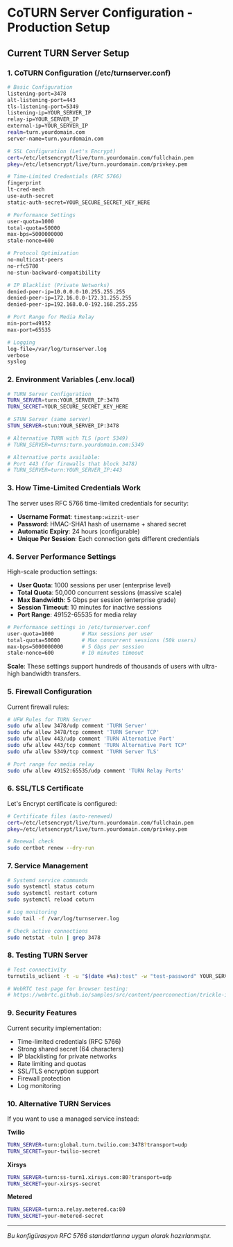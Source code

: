 # CoTURN Server Configuration - Production Setup

## Current TURN Server Setup

### 1. CoTURN Configuration (/etc/turnserver.conf)

```bash
# Basic Configuration
listening-port=3478
alt-listening-port=443
tls-listening-port=5349
listening-ip=YOUR_SERVER_IP
relay-ip=YOUR_SERVER_IP
external-ip=YOUR_SERVER_IP
realm=turn.yourdomain.com
server-name=turn.yourdomain.com

# SSL Configuration (Let's Encrypt)
cert=/etc/letsencrypt/live/turn.yourdomain.com/fullchain.pem
pkey=/etc/letsencrypt/live/turn.yourdomain.com/privkey.pem

# Time-Limited Credentials (RFC 5766)
fingerprint
lt-cred-mech
use-auth-secret
static-auth-secret=YOUR_SECURE_SECRET_KEY_HERE

# Performance Settings
user-quota=1000
total-quota=50000
max-bps=5000000000
stale-nonce=600

# Protocol Optimization
no-multicast-peers
no-rfc5780
no-stun-backward-compatibility

# IP Blacklist (Private Networks)
denied-peer-ip=10.0.0.0-10.255.255.255
denied-peer-ip=172.16.0.0-172.31.255.255
denied-peer-ip=192.168.0.0-192.168.255.255

# Port Range for Media Relay
min-port=49152
max-port=65535

# Logging
log-file=/var/log/turnserver.log
verbose
syslog
```

### 2. Environment Variables (.env.local)

```bash
# TURN Server Configuration
TURN_SERVER=turn:YOUR_SERVER_IP:3478
TURN_SECRET=YOUR_SECURE_SECRET_KEY_HERE

# STUN Server (same server)
STUN_SERVER=stun:YOUR_SERVER_IP:3478

# Alternative TURN with TLS (port 5349)
# TURN_SERVER=turns:turn.yourdomain.com:5349

# Alternative ports available:
# Port 443 (for firewalls that block 3478)
# TURN_SERVER=turn:YOUR_SERVER_IP:443
```

### 3. How Time-Limited Credentials Work

The server uses RFC 5766 time-limited credentials for security:

- **Username Format**: `timestamp:wizzit-user`
- **Password**: HMAC-SHA1 hash of username + shared secret
- **Automatic Expiry**: 24 hours (configurable)
- **Unique Per Session**: Each connection gets different credentials

### 4. Server Performance Settings

High-scale production settings:
- **User Quota**: 1000 sessions per user (enterprise level)
- **Total Quota**: 50,000 concurrent sessions (massive scale)
- **Max Bandwidth**: 5 Gbps per session (enterprise grade)
- **Session Timeout**: 10 minutes for inactive sessions
- **Port Range**: 49152-65535 for media relay

```bash
# Performance settings in /etc/turnserver.conf
user-quota=1000         # Max sessions per user
total-quota=50000       # Max concurrent sessions (50k users)
max-bps=5000000000      # 5 Gbps per session
stale-nonce=600         # 10 minutes timeout
```

**Scale**: These settings support hundreds of thousands of users with ultra-high bandwidth transfers.

### 5. Firewall Configuration

Current firewall rules:
```bash
# UFW Rules for TURN Server
sudo ufw allow 3478/udp comment 'TURN Server'
sudo ufw allow 3478/tcp comment 'TURN Server TCP'
sudo ufw allow 443/udp comment 'TURN Alternative Port'
sudo ufw allow 443/tcp comment 'TURN Alternative Port TCP'
sudo ufw allow 5349/tcp comment 'TURN Server TLS'

# Port range for media relay
sudo ufw allow 49152:65535/udp comment 'TURN Relay Ports'
```

### 6. SSL/TLS Certificate

Let's Encrypt certificate is configured:
```bash
# Certificate files (auto-renewed)
cert=/etc/letsencrypt/live/turn.yourdomain.com/fullchain.pem
pkey=/etc/letsencrypt/live/turn.yourdomain.com/privkey.pem

# Renewal check
sudo certbot renew --dry-run
```

### 7. Service Management

```bash
# Systemd service commands
sudo systemctl status coturn
sudo systemctl restart coturn
sudo systemctl reload coturn

# Log monitoring
sudo tail -f /var/log/turnserver.log

# Check active connections
sudo netstat -tuln | grep 3478
```

### 8. Testing TURN Server

```bash
# Test connectivity
turnutils_uclient -t -u "$(date +%s):test" -w "test-password" YOUR_SERVER_IP

# WebRTC test page for browser testing:
# https://webrtc.github.io/samples/src/content/peerconnection/trickle-ice/
```

### 9. Security Features

Current security implementation:
- Time-limited credentials (RFC 5766)
- Strong shared secret (64 characters)
- IP blacklisting for private networks
- Rate limiting and quotas
- SSL/TLS encryption support
- Firewall protection
- Log monitoring

### 10. Alternative TURN Services

If you want to use a managed service instead:

**Twilio**
```bash
TURN_SERVER=turn:global.turn.twilio.com:3478?transport=udp
TURN_SECRET=your-twilio-secret
```

**Xirsys**
```bash
TURN_SERVER=turn:ss-turn1.xirsys.com:80?transport=udp
TURN_SECRET=your-xirsys-secret
```

**Metered**
```bash
TURN_SERVER=turn:a.relay.metered.ca:80
TURN_SECRET=your-metered-secret
```

---

*Bu konfigürasyon RFC 5766 standartlarına uygun olarak hazırlanmıştır.* 